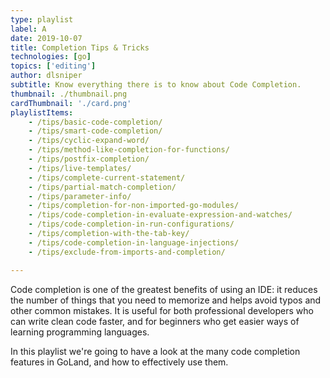 ```yaml
---
type: playlist
label: A
date: 2019-10-07
title: Completion Tips & Tricks
technologies: [go]
topics: ['editing']
author: dlsniper
subtitle: Know everything there is to know about Code Completion. 
thumbnail: ./thumbnail.png
cardThumbnail: './card.png'
playlistItems:
    - /tips/basic-code-completion/
    - /tips/smart-code-completion/
    - /tips/cyclic-expand-word/
    - /tips/method-like-completion-for-functions/
    - /tips/postfix-completion/
    - /tips/live-templates/
    - /tips/complete-current-statement/
    - /tips/partial-match-completion/
    - /tips/parameter-info/
    - /tips/completion-for-non-imported-go-modules/
    - /tips/code-completion-in-evaluate-expression-and-watches/
    - /tips/code-completion-in-run-configurations/
    - /tips/completion-with-the-tab-key/
    - /tips/code-completion-in-language-injections/
    - /tips/exclude-from-imports-and-completion/

---
```


Code completion is one of the greatest benefits of using an IDE: it
reduces the number of things that you need to memorize and helps avoid
typos and other common mistakes. It is useful for both professional
developers who can write clean code faster, and for beginners who get
easier ways of learning programming languages.

In this playlist we're going to have a look at the many code completion
features in GoLand, and how to effectively use them.
